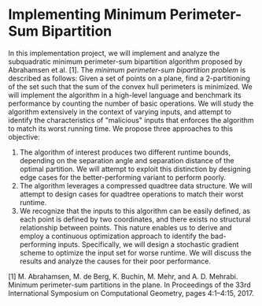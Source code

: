 # Implementing Minimum Perimeter-Sum Bipartition

In this implementation project, we will implement and analyze the subquadratic minimum perimeter-sum bipartition algorithm proposed by Abrahamsen et al. [1]. The *minimum perimeter-sum bipartition problem* is described as follows: Given a set of points on a plane, find a 2-partitioning of the set such that the sum of the convex hull perimeters is minimized. We will implement the algorithm in a high-level language and benchmark its performance by counting the number of basic operations. We will study the algorithm extensively in the context of varying inputs, and attempt to identify the characteristics of "malicious" inputs that enforces the algorithm to match its worst running time. We propose three approaches to this objective:

1. The algorithm of interest produces two different runtime bounds, depending on the separation angle and separation distance of the optimal partition. We will attempt to exploit this distinction by designing edge cases for the better-performing variant to perform poorly.
2. The algorithm leverages a compressed quadtree data structure. We will attempt to design cases for quadtree operations to match their worst runtime.
3. We recognize that the inputs to this algorithm can be easily defined, as each point is defined by two coordinates, and there exists no structural relationship between points. This nature enables us to derive and employ a continuous optimization approach to identify the bad-performing inputs. Specifically, we will design a stochastic gradient scheme to optimize the input set for worse runtime. We will discuss the results and analyze the causes for their poor performance.

[1] M. Abrahamsen, M. de Berg, K. Buchin, M. Mehr, and A. D. Mehrabi. Minimum perimeter-sum partitions in the plane. In Proceedings of the 33rd International Symposium on Computational Geometry, pages 4:1–4:15, 2017.